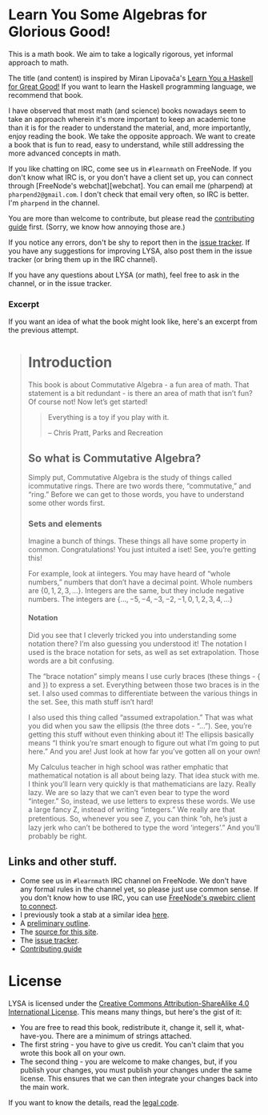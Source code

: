 # Learn You Some Algebras for Glorious Good!

This is a math book. We aim to take a logically rigorous, yet informal approach
to math.

The title (and content) is inspired by Miran Lipovača's
[Learn You a Haskell for Great Good!][lyah] If you want to learn the Haskell
programming language, we recommend that book.

[lyah]: http://learnyouahaskell.com/

I have observed that most math (and science) books nowadays seem to take an
approach wherein it's more important to keep an academic tone than it is for the
reader to understand the material, and, more importantly, enjoy reading the
book. We take the opposite approach. We want to create a book that is fun to
read, easy to understand, while still addressing the more advanced concepts in
math.

If you like chatting on IRC, come see us in `#learnmath` on FreeNode. If you
don't know what IRC is, or you don't have a client set up, you can connect
through [FreeNode's webchat][webchat]. You can email me (pharpend) at
`pharpend2@gmail.com`. I don't check that email very often, so IRC is
better. I'm `pharpend` in the channel.

You are more than welcome to contribute, but please read the
[contributing guide][contrib-guide] first. (Sorry, we know how annoying those
are.)

If you notice any errors, don't be shy to report then in the
[issue tracker][issues]. If you have any suggestions for improving LYSA, also
post them in the issue tracker (or bring them up in the IRC channel).

If you have any questions about LYSA (or math), feel free to ask in the channel,
or in the issue tracker.

### Excerpt

If you want an idea of what the book might look like, here's an excerpt from the
previous attempt.

> Introduction
> ============
> 
> This book is about Commutative Algebra - a fun area of math. That
> statement is a bit redundant - is there an area of math that isn’t fun?
> Of course not! Now let’s get started!
> 
> > Everything is a toy if you play with it.
> >
> > – Chris Pratt, Parks and Recreation
> 
> So what is Commutative Algebra?
> -------------------------------
> 
> Simply put, Commutative Algebra is the study of things called
> i<span>commutative rings</span>. There are two words there,
> “commutative,” and “ring.” Before we can get to those words, you have to
> understand some other words first.
> 
> ### Sets and elements
> 
> Imagine a bunch of things. These things all have some property in
> common. Congratulations! You just intuited a i<span>set</span>! See,
> you’re getting this!
> 
> For example, look at i<span>integers</span>. You may have heard of
> “whole numbers,” numbers that don’t have a decimal point. Whole numbers
> are $\{0, 1, 2, 3,
> \ldots\}$. Integers are the same, but they include negative numbers. The
> integers are $\{\ldots, -5, -4, -3, -2, -1, 0, 1, 2, 3, 4, \ldots\}$
> 
> #### Notation
> 
> Did you see that I cleverly tricked you into understanding some notation
> there? I’m also guessing you understood it! The notation I used is the
> brace notation for sets, as well as set extrapolation. Those words are a
> bit confusing.
> 
> The “brace notation” simply means I use curly braces (these things -
> $\{$ and $\}$) to express a set. Everything between those two braces is
> in the set. I also used commas to differentiate between the various
> things in the set. See, this math stuff isn’t hard!
> 
> I also used this thing called “assumed extrapolation.” That was what you
> did when you saw the ellipsis (the three dots - “$\ldots$”). See, you’re
> getting this stuff without even thinking about it! The ellipsis
> basically means “I think you’re smart enough to figure out what I’m
> going to put here.” And you are! Just look at how far you’ve gotten all
> on your own!
> 
> My Calculus teacher in high school was rather emphatic that mathematical
> notation is all about being lazy. That idea stuck with me. I think you’ll learn
> very quickly is that mathematicians are lazy. Really lazy.  We are so lazy that
> we can’t even bear to type the word “integer.” So, instead, we use letters to
> express these words. We use a large fancy Z, instead of writing “integers.” We
> really are that pretentious. So, whenever you see ${\mathbb{Z}}$, you can think
> “oh, he’s just a lazy jerk who can’t be bothered to type the word ‘integers’.”
> And you’ll probably be right.

## Links and other stuff.

* Come see us in `#learnmath` IRC channel on FreeNode. We don't have any formal
  rules in the channel yet, so please just use common sense.  If you don't know
  how to use IRC, you can use
  [FreeNode's qwebirc client to connect](http://webchat.freenode.net/?channels=%23learnmath&uio=MT11bmRlZmluZWQb1).
* I previously took a stab at a similar idea [here](https://github.com/pharpend/lyaa).
* A [preliminary outline][outline].
* The [source for this site][src].
* The [issue tracker][issues].
* [Contributing guide][contrib-guide]

[contrib-guide]: https://github.com/learnmath/lysa#great-how-can-i-contribute
[outline]: /outline.html
[src]: https://github.com/learnmath/lysa
[issues]: https://github.com/learnmath/lysa/issues

# License

LYSA is licensed under the
[Creative Commons Attribution-ShareAlike 4.0 International License][ccsa]. This
means many things, but here's the gist of it:

* You are free to read this book, redistribute it, change it, sell it,
what-have-you. There are a minimum of strings attached.
* The first string - you have to give us credit. You can't claim that you wrote
this book all on your own.
* The second thing - you are welcome to make changes, but, if you publish your
  changes, you must publish your changes under the same license. This ensures
  that we can then integrate your changes back into the main work.

If you want to know the details, read the [legal code][ccsa].

[ccsa]: http://creativecommons.org/licenses/by-sa/4.0/

